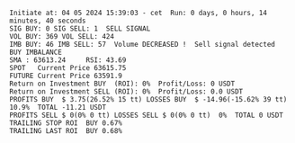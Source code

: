     Initiate at: 04 05 2024 15:39:03 - cet  Run: 0 days, 0 hours, 14 minutes, 40 seconds
    SIG BUY: 0 SIG SELL: 1  SELL SIGNAL
    VOL BUY: 369 VOL SELL: 424
    IMB BUY: 46 IMB SELL: 57  Volume DECREASED !  Sell signal detected  BUY IMBALANCE
    SMA : 63613.24     RSI: 43.69
    SPOT   Current Price 63615.75
    FUTURE Current Price 63591.9
    Return on Investment BUY  (ROI): 0%  Profit/Loss: 0 USDT
    Return on Investment SELL (ROI): 0%  Profit/Loss: 0.0 USDT
    PROFITS BUY  $ 3.75(26.52% 15 tt) LOSSES BUY  $ -14.96(-15.62% 39 tt)  10.9%  TOTAL -11.21 USDT
    PROFITS SELL $ 0(0% 0 tt) LOSSES SELL $ 0(0% 0 tt)  0%  TOTAL 0 USDT
    TRAILING STOP ROI  BUY 0.67%
    TRAILING LAST ROI  BUY 0.68%
